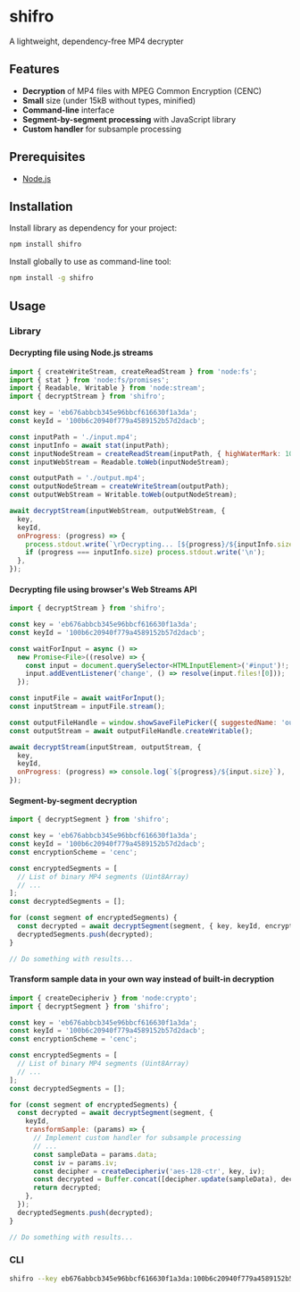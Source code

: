 # shifro

A lightweight, dependency-free MP4 decrypter

## Features

- **Decryption** of MP4 files with MPEG Common Encryption (CENC)
- **Small** size (under 15kB without types, minified)
- **Command-line** interface
- **Segment-by-segment processing** with JavaScript library
- **Custom handler** for subsample processing

## Prerequisites

- [Node.js](https://nodejs.org/en)

## Installation

Install library as dependency for your project:

```bash
npm install shifro
```

Install globally to use as command-line tool:

```bash
npm install -g shifro
```

## Usage

### Library

#### Decrypting file using Node.js streams

```js
import { createWriteStream, createReadStream } from 'node:fs';
import { stat } from 'node:fs/promises';
import { Readable, Writable } from 'node:stream';
import { decryptStream } from 'shifro';

const key = 'eb676abbcb345e96bbcf616630f1a3da';
const keyId = '100b6c20940f779a4589152b57d2dacb';

const inputPath = './input.mp4';
const inputInfo = await stat(inputPath);
const inputNodeStream = createReadStream(inputPath, { highWaterMark: 1024 * 1024 * 10 });
const inputWebStream = Readable.toWeb(inputNodeStream);

const outputPath = './output.mp4';
const outputNodeStream = createWriteStream(outputPath);
const outputWebStream = Writable.toWeb(outputNodeStream);

await decryptStream(inputWebStream, outputWebStream, {
  key,
  keyId,
  onProgress: (progress) => {
    process.stdout.write(`\rDecrypting... [${progress}/${inputInfo.size}]`);
    if (progress === inputInfo.size) process.stdout.write('\n');
  },
});
```

#### Decrypting file using browser's Web Streams API

```js
import { decryptStream } from 'shifro';

const key = 'eb676abbcb345e96bbcf616630f1a3da';
const keyId = '100b6c20940f779a4589152b57d2dacb';

const waitForInput = async () =>
  new Promise<File>((resolve) => {
    const input = document.querySelector<HTMLInputElement>('#input')!;
    input.addEventListener('change', () => resolve(input.files![0]));
  });

const inputFile = await waitForInput();
const inputStream = inputFile.stream();

const outputFileHandle = window.showSaveFilePicker({ suggestedName: 'output.mp4', startIn: 'downloads' });
const outputStream = await outputFileHandle.createWritable();

await decryptStream(inputStream, outputStream, {
  key,
  keyId,
  onProgress: (progress) => console.log(`${progress}/${input.size}`),
});
```

#### Segment-by-segment decryption

```js
import { decryptSegment } from 'shifro';

const key = 'eb676abbcb345e96bbcf616630f1a3da';
const keyId = '100b6c20940f779a4589152b57d2dacb';
const encryptionScheme = 'cenc';

const encryptedSegments = [
  // List of binary MP4 segments (Uint8Array)
  // ...
];
const decryptedSegments = [];

for (const segment of encryptedSegments) {
  const decrypted = await decryptSegment(segment, { key, keyId, encryptionScheme });
  decryptedSegments.push(decrypted);
}

// Do something with results...
```

#### Transform sample data in your own way instead of built-in decryption

```js
import { createDecipheriv } from 'node:crypto';
import { decryptSegment } from 'shifro';

const key = 'eb676abbcb345e96bbcf616630f1a3da';
const keyId = '100b6c20940f779a4589152b57d2dacb';
const encryptionScheme = 'cenc';

const encryptedSegments = [
  // List of binary MP4 segments (Uint8Array)
  // ...
];
const decryptedSegments = [];

for (const segment of encryptedSegments) {
  const decrypted = await decryptSegment(segment, {
    keyId,
    transformSample: (params) => {
      // Implement custom handler for subsample processing
      // ...
      const sampleData = params.data;
      const iv = params.iv;
      const decipher = createDecipheriv('aes-128-ctr', key, iv);
      const decrypted = Buffer.concat([decipher.update(sampleData), decipher.final()]);
      return decrypted;
    },
  });
  decryptedSegments.push(decrypted);
}

// Do something with results...
```

### CLI

```bash
shifro --key eb676abbcb345e96bbcf616630f1a3da:100b6c20940f779a4589152b57d2dacb ./input.mp4 ./output.mp4
```
